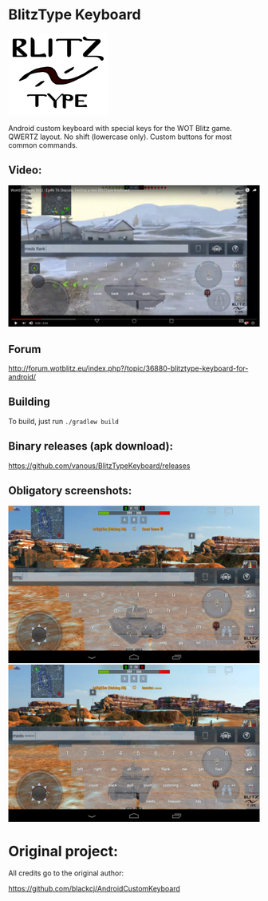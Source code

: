 # BlitzType Keyboard

![logo](bt_logo_big.png)

Android custom keyboard with special keys for the WOT Blitz game. QWERTZ layout. No shift (lowercase only). Custom buttons for most common commands.

## Video:
[![BlitzType Keyboard](Screenshot_from_2017-01-01_12-45-52.png)](https://www.youtube.com/watch?v=KX7_eouTFoY)

## Forum

http://forum.wotblitz.eu/index.php?/topic/36880-blitztype-keyboard-for-android/

## Building

To build, just run `./gradlew build`

## Binary releases (apk download):

https://github.com/vanous/BlitzTypeKeyboard/releases

## Obligatory screenshots:

![Screenshot](Screenshot_2017-01-01-00-24-15.png)
![Screenshot](Screenshot_2017-01-01-00-24-51.png)


# Original project:

All credits go to the original author:

https://github.com/blackcj/AndroidCustomKeyboard
